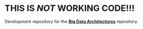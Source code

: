 # THIS IS *NOT* WORKING CODE!!!
Development repository for the [__Big Data Architectures__](https://github.com/darkreapyre/Big-Data-Architectures.git) repository. 
